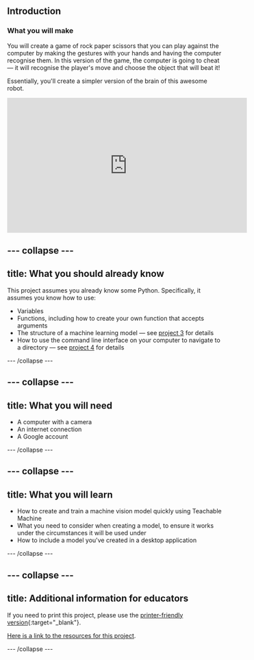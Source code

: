 ## Introduction

### What you will make
You will create a game of rock paper scissors that you can play against the computer by making the gestures with your hands and having the computer recognise them. In this  version of the game, the computer is going to cheat — it will recognise the player's move and choose the object that will beat it!

Essentially, you'll create a simpler version of the brain of this awesome robot.

<iframe width="560" height="315" src="https://www.youtube-nocookie.com/embed/Qb5UIPeFClM?controls=0&amp;start=3" frameborder="0" allow="accelerometer; autoplay; clipboard-write; encrypted-media; gyroscope; picture-in-picture" allowfullscreen></iframe>

--- collapse ---
---
title: What you should already know
---
This project assumes you already know some Python. Specifically, it assumes you know how to use:

+ Variables
+ Functions, including how to create your own function that accepts arguments
+ The structure of a machine learning model — see [project 3](#) for details
+ How to use the command line interface on your computer to navigate to a directory — see [project 4](#) for details

--- /collapse ---

--- collapse ---
---
title: What you will need
---

+ A computer with a camera
+ An internet connection
+ A Google account

--- /collapse ---

--- collapse ---
---
title: What you will learn
---

+ How to create and train a machine vision model quickly using Teachable Machine
+ What you need to consider when creating a model, to ensure it works under the circumstances it will be used under
+ How to include a model you've created in a desktop application

--- /collapse ---

--- collapse ---
---
title: Additional information for educators
---

If you need to print this project, please use the [printer-friendly version](https://projects.raspberrypi.org/en/projects/trained-vision-app/print){:target="_blank"}.

[Here is a link to the resources for this project](http://rpf.io/trained-vision-app-go).

--- /collapse ---
